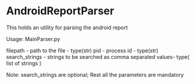 # AndroidReportParser
This holds an utility for parsing the android report

Usage:
MainParser.py <filepath> <pid> <search strings>
filepath - path to the file - type(str)
pid - process id - type(str)
search_strings - strings to be searched as comma separated values- type( list of strings )

Note: search_strings are optional; Rest all the parameters are mandatory
